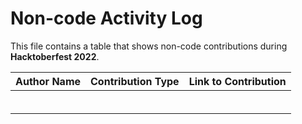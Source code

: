 # Non-code Activity Log
This file contains a table that shows non-code contributions during **Hacktoberfest 2022**.

| Author Name  | Contribution Type  | Link to Contribution |
|---------------|---------------|---------------|
|               |               |               |
|               |               |               |
|               |               |               |
|               |               |               |
|               |               |               |
|               |               |               |
